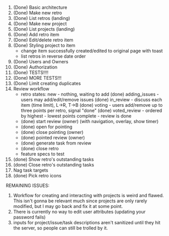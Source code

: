 1. (Done) Basic architecture
1. (Done) Make new retro
1. (Done) List retros (landing)
1. (Done) Make new project
1. (Done) List projects (landing)
1. (Done) Add retro item
1. (Done) Edit/delete retro item
1. (Done) Styling project to item
   - change item successfully created/edited to original page with toast
   - list retros in reverse date order
1. (Done) Users and Owners
1. (Done) Authorization
1. (Done) TESTS!!!!
1. (Done) MORE TESTS!!!
1. (Done) Limit creating duplicates
1. Review workflow
   - retro states: 
   		new - nothing, waiting to add
   		(done) adding_issues - users may add/edit/remove issues
   		(done) in_review - discuss each item (time limit), L->R, T->B
   		(done) voting - users add/remove up to three points per retro, signal "done"
   		(done) voted_review - ordered by highest - lowest points
   		complete - review is done
   - (done) start review (owner) (with navigation, overlay, show timer)
   - (done) open for pointing
   - (done) close pointing (owner)
   - (done) pointed review (owner)
   - (done) generate task from review
   - (done) close retro
   - feature specs to test
1. (done) Show retro's outstanding tasks
1. (done) Close retro's outstanding tasks
1. Nag task targets
1. (done) Pick retro icons

REMAINING ISSUES:
1. Workflow for creating and interacting with projects is weird and flawed. This isn't gonna be relevant much since projects are only rarely modified, but
   I may go back and fix it at some point. 
2. There is currently no way to edit user attributes (updating your password fails)
3. inputs for project/issue/task descriptions aren't sanitized until they hit the server, so people can still be trolled by it.

